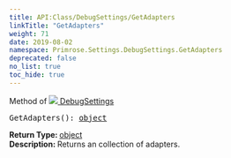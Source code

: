 ```yaml
---
title: API:Class/DebugSettings/GetAdapters
linkTitle: "GetAdapters"
weight: 71
date: 2019-08-02
namespace: Primrose.Settings.DebugSettings.GetAdapters
deprecated: false
no_list: true
toc_hide: true
---
```

Method of <a href="/docs/api-reference/Class/DebugSettings"><img src="/icons/silk/cog.png"/>&nbsp;DebugSettings</a>
<pre class="method-declaration">
GetAdapters(): <a class="type" href="/docs/api-reference/System/object">object</a></pre>
<b>Return Type: </b>
<a class="type" href="/docs/api-reference/System/object">object</a>
<br/>
<b>Description: </b>
Returns an collection of adapters.

